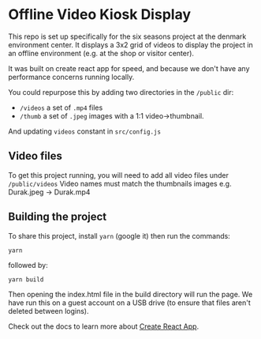 # Offline Video Kiosk Display

This repo is set up specifically for the six seasons project at the denmark environment center.
It displays a 3x2 grid of videos to display the project in an offline environment (e.g. at the shop or visitor center).

It was built on create react app for speed, and because we don't have any performance concerns running locally.

You could repurpose this by adding two directories in the `/public` dir:

- `/videos` a set of `.mp4` files
-  `/thumb` a set of `.jpeg` images with a 1:1 video->thumbnail.

And updating `videos` constant in `src/config.js`

## Video files

To get this project running, you will need to add all video files under `/public/videos`
Video names must match the thumbnails images e.g. Durak.jpeg -> Durak.mp4

## Building the project 

To share this project, install `yarn` (google it) then run the commands:

`yarn`

followed by:

`yarn build`

Then opening the index.html file in the build directory will run the page. 
We have run this on a guest account on a USB drive (to ensure that files aren't deleted between logins).

Check out the docs to learn more about [Create React App](https://github.com/facebook/create-react-app).

